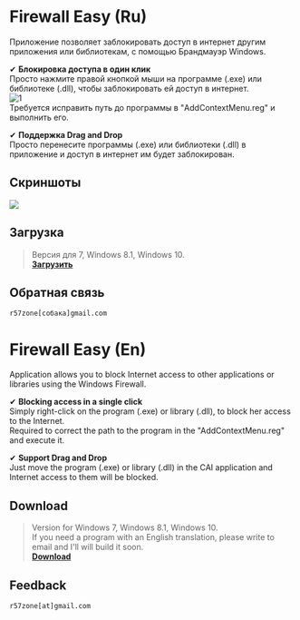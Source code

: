 # Firewall Easy (Ru)
Приложение позволяет заблокировать доступ в интернет другим приложения или библиотекам, с помощью Брандмауэр Windows.

✔ **Блокировка доступа в один клик**<br>
Просто нажмите правой кнопкой мыши на программе (.exe) или библиотеке (.dll), чтобы заблокировать ей доступ в интернет.<br>
![1](https://cloud.githubusercontent.com/assets/9499881/7653228/22b33980-fb25-11e4-8f31-62982a1403e6.png)<br>
Требуется исправить путь до программы в "AddContextMenu.reg" и выполнить его.

✔ **Поддержка Drag and Drop**<br>
Просто перенесите программы (.exe) или библиотеки (.dll) в приложение и доступ в интернет им будет заблокирован.

## Скриншоты
![](https://cloud.githubusercontent.com/assets/9499881/9428097/2d54caba-49af-11e5-9088-860e39d9b456.png)

## Загрузка
>Версия для 7, Windows 8.1, Windows 10.<br>
**[Загрузить](https://github.com/r57zone/CAI/releases)**<br>

## Обратная связь
`r57zone[собака]gmail.com`

# Firewall Easy (En)
Application allows you to block Internet access to other applications or libraries using the Windows Firewall.

✔ **Blocking access in a single click**<br>
Simply right-click on the program (.exe) or library (.dll), to block her access to the Internet.<br>
Required to correct the path to the program in the "AddContextMenu.reg" and execute it.

✔ **Support Drag and Drop**<br>
Just move the program (.exe) or library (.dll) in the CAI application and Internet access to them will be blocked.

## Download
>Version for Windows 7, Windows 8.1, Windows 10.<br>
>If you need a program with an English translation, please write to email and I'll will build it soon.<br>
**[Download](https://github.com/r57zone/CAI/releases)**<br>

## Feedback
`r57zone[at]gmail.com`